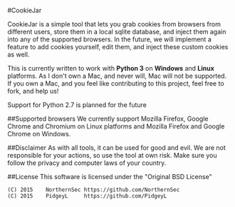 #CookieJar

CookieJar is a simple tool that lets you grab cookies from browsers from different users, store them in a local sqlite database, and inject them
 again into any of the supported browsers. In the future, we will implement a feature to add cookies yourself, edit them, and inject these custom
 cookies as well.

This is currently written to work with **Python 3** on **Windows** and **Linux** platforms. As I don't own a Mac, and never will, Mac will not be
 supported. If you own a Mac, and you feel like contributing to this project, feel free to fork, and help us!

Support for Python 2.7 is planned for the future

##Supported browsers
We currently support Mozilla Firefox, Google Chrome and Chromium on Linux platforms and Mozilla Firefox and Google Chrome on Windows.

##Disclaimer
As with all tools, it can be used for good and evil. We are not responsible for your actions, so use the tool at own risk. Make sure you follow the
 privacy and computer laws of your country.

##License
This software is licensed under the "Original BSD License"

    (C) 2015	NorthernSec	https://github.com/NorthernSec
    (C) 2015	PidgeyL 	https://github.com/PidgeyL
